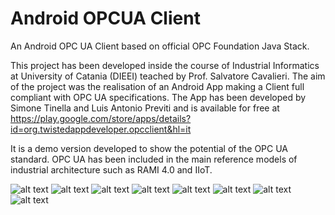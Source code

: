 # Android OPCUA Client
An Android OPC UA Client based on official OPC Foundation Java Stack.

This project has been developed inside the course of Industrial Informatics at University of Catania (DIEEI) teached by Prof. Salvatore Cavalieri. The aim of the project was the realisation of an Android App making a Client full compliant with OPC UA specifications. The App has been developed by Simone Tinella and Luis Antonio Previti and is available for free at https://play.google.com/store/apps/details?id=org.twistedappdeveloper.opcclient&hl=it

It is a demo version developed to show the potential of the OPC UA standard. OPC UA has been included in the main reference models of industrial architecture such as RAMI 4.0 and IIoT.

![alt text](https://github.com/SimoneTinella/Android_OPCUA_Client/blob/master/doc/endpoints.jpg?raw=true)
![alt text](https://github.com/SimoneTinella/Android_OPCUA_Client/blob/master/doc/home.jpg?raw=true)
![alt text](https://github.com/SimoneTinella/Android_OPCUA_Client/blob/master/doc/browse.jpg?raw=true)
![alt text](https://github.com/SimoneTinella/Android_OPCUA_Client/blob/master/doc/subscription.jpg?raw=true)
![alt text](https://github.com/SimoneTinella/Android_OPCUA_Client/blob/master/doc/subhome.jpg?raw=true)
![alt text](https://github.com/SimoneTinella/Android_OPCUA_Client/blob/master/doc/monitoreditem.jpg?raw=true)
![alt text](https://github.com/SimoneTinella/Android_OPCUA_Client/blob/master/doc/monitoredhome.jpg?raw=true)
![alt text](https://github.com/SimoneTinella/Android_OPCUA_Client/blob/master/doc/monitoring.jpg?raw=true)
